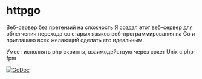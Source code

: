 # httpgo
Веб-сервер без претензий на сложность
Я создал этот веб-сервер для облегчения перехода со старых языков веб-программирования на Go 
и приглашаю всех желающий сделать его идеальным.

 Умеет исполнять php скрипты, взаимодействую через сокет Unix с php-fpm

<a href="https://godoc.org/github.com/ruslanBik4/httpgo"><img src="https://godoc.org/github.com/ruslanBik4/httpgo?status.svg" alt="GoDoc"></a>